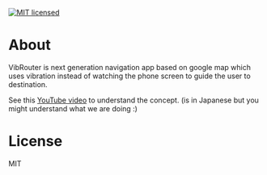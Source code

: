[![MIT licensed](https://img.shields.io/badge/license-MIT-blue.svg)](LICENSE)

# About
VibRouter is next generation navigation app based on google map which uses vibration instead of watching the phone screen to guide the user to destination.

See this [YouTube video](https://youtu.be/xtX1RFr0XwM) to understand the concept. (is in Japanese but you might understand what we are doing :)

# License
MIT
